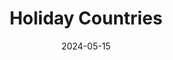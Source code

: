 ---
layout:             page
title:              Holiday Countries
published:          true
date:               2024-05-15
modified:           2024-05-15
order:              /calendar-pro/fields/holidays-countries
---